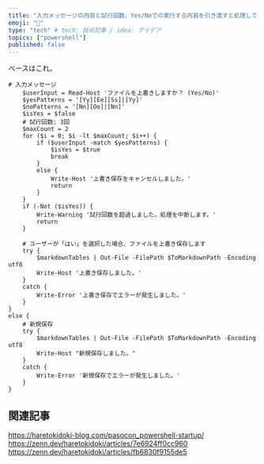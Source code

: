 ```yaml
---
title: "入力メッセージの内容と試行回数、Yes/Noでの実行する内容を引き渡すと処理してくれるFunction"
emoji: "📝"
type: "tech" # tech: 技術記事 / idea: アイデア
topics: ["powershell"]
published: false
---
```


ベースはこれ。

```powershell:
# 入力メッセージ
    $userInput = Read-Host 'ファイルを上書きしますか？ (Yes/No)'
    $yesPatterns = '[Yy][Ee][Ss]|[Yy]'
    $noPatterns = '[Nn][Oo]|[Nn]'
    $isYes = $false
    # 試行回数: 3回
    $maxCount = 2
    for ($i = 0; $i -lt $maxCount; $i++) {
        if ($userInput -match $yesPatterns) {
            $isYes = $true    
            break
        }
        else {
            Write-Host '上書き保存をキャンセルしました。'
            return
        }
    }
    if (-Not ($isYes)) {
        Write-Warning '試行回数を超過しました。処理を中断します。'
        return
    }

    # ユーザーが「はい」を選択した場合、ファイルを上書き保存します
    try {
        $markdownTables | Out-File -FilePath $ToMarkdownPath -Encoding utf8
        Write-Host '上書き保存しました。'
    }
    catch {
        Write-Error '上書き保存でエラーが発生しました。'
    }
}
else {
    # 新規保存
    try {
        $markdownTables | Out-File -FilePath $ToMarkdownPath -Encoding utf8
        Write-Host "新規保存しました。"
    }
    catch {
        Write-Error '新規保存でエラーが発生しました。'
    }
}
```

## 関連記事

https://haretokidoki-blog.com/pasocon_powershell-startup/
https://zenn.dev/haretokidoki/articles/7e6924ff0cc960
https://zenn.dev/haretokidoki/articles/fb6830f9155de5
